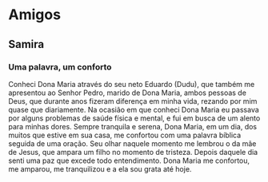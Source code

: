 # Amigos

## Samira
### Uma palavra, um conforto

Conheci Dona Maria através do seu neto Eduardo (Dudu), que também me apresentou ao Senhor Pedro, marido de Dona Maria, ambos pessoas de Deus, que durante anos fizeram diferença em minha vida, rezando por mim quase que diariamente. Na ocasião em que conheci Dona Maria eu passava por alguns problemas de saúde física e mental, e fui em busca de um alento para minhas dores. Sempre tranquila e serena, Dona Maria, em um dia, dos muitos que estive em sua casa, me confortou com uma palavra bíblica seguida de uma oração. Seu olhar naquele momento me lembrou o da mãe de Jesus, que ampara um filho no momento de tristeza. Depois daquele dia senti uma paz que excede todo entendimento. Dona Maria me confortou, me amparou, me tranquilizou e a ela sou grata até hoje.
